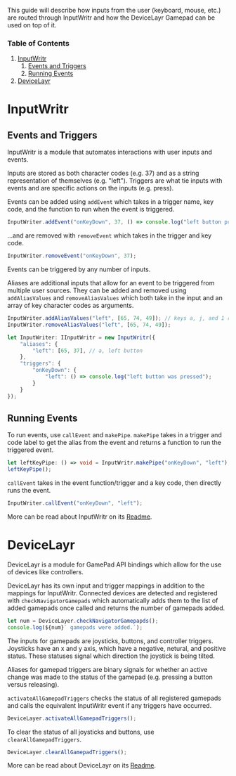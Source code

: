This guide will describe how inputs from the user (keyboard, mouse, etc.) are routed through InputWritr and how the DeviceLayr Gamepad can be used on top of it.

### Table of Contents
1. [InputWritr](#inputwritr)
    1. [Events and Triggers](#events-and-triggers)
    2. [Running Events](#running-events)
2. [DeviceLayr](#devicelayr)

# InputWritr

## Events and Triggers

InputWritr is a module that automates interactions with user inputs and events. 

Inputs are stored as both character codes (e.g. 37) and as a string representation of themselves (e.g. "left").
Triggers are what tie inputs with events and are specific actions on the inputs (e.g. press).

Events can be added using `addEvent` which takes in a trigger name, key code, and the function to run when the event is triggered.

```typescript
InputWriter.addEvent("onKeyDown", 37, () => console.log("left button pressed"););
```

...and are removed with `removeEvent` which takes in the trigger and key code.

```typescript
InputWriter.removeEvent("onKeyDown", 37);
```

Events can be triggered by any number of inputs.

Aliases are additional inputs that allow for an event to be triggered from multiple user sources.
They can be added and removed using `addAliasValues` and `removeAliasValues` which both take in the input and an array of key character codes as arguments.

```typescript
InputWriter.addAliasValues("left", [65, 74, 49]); // keys a, j, and 1 respectively 
InputWriter.removeAliasValues("left", [65, 74, 49]);
```

```typescript
let InputWriter: IInputWritr = new InputWritr({
    "aliases": {
        "left": [65, 37], // a, left button
    },
    "triggers": {
        "onKeyDown": {
            "left": () => console.log("left button was pressed");
        }
    }
});
```

## Running Events

To run events, use `callEvent` and `makePipe`.
`makePipe`  takes in a trigger and code label to get the alias from the event and returns a function to run the triggered event.

```typescript
let leftKeyPipe: () => void = InputWritr.makePipe("onKeyDown", "left");
leftKeyPipe();
```

`callEvent` takes in the event function/trigger and a key code, then directly runs the event.

```typescript
InputWriter.callEvent("onKeyDown", "left");
```

More can be read about InputWritr on its [Readme](https://github.com/FullScreenShenanigans/InputWritr/blob/master/README.md).

# DeviceLayr

DeviceLayr is a module for GamePad API bindings which allow for the use of devices like controllers.

DeviceLayr has its own input and trigger mappings in addition to the mappings for InputWritr.
Connected devices are detected and registered with `checkNavigatorGamepads` which automatically adds them to the list of added gamepads once called and returns the number
of gamepads added.

```typescript
let num = DeviceLayer.checkNavigatorGamepapds();
console.log(${num}` gamepads were added.`);
```

The inputs for gamepads are joysticks, buttons, and controller triggers.
Joysticks have an x and y axis, which have a negative, netural, and positive status.
These statuses signal which direction the joystick is being tilted.

Aliases for gamepad triggers are binary signals for whether an active change was made to the status of the gamepad (e.g. pressing a button versus releasing).

`activateAllGamepadTriggers` checks the status of all registered gamepads and calls the equivalent InputWritr event if any triggers have occurred.

```typescript
DeviceLayer.activateAllGamepadTriggers();
``` 

To clear the status of all joysticks and buttons, use `clearAllGamepadTriggers`.

```typescript
DeviceLayer.clearAllGamepadTriggers();
```

More can be read about DeviceLayr on its [Readme](https://github.com/FullScreenShenanigans/DeviceLayr/blob/master/README.md).